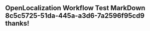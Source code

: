 <properties
ms.topic="hero-topic"
ms.test1="hero-topic"
ms.test2="test"/>

## OpenLocalization Workflow Test MarkDown 8c5c5725-51da-445a-a3d6-7a2596f95cd9 thanks!
<!--HONumber=Mar16_HO3-->
